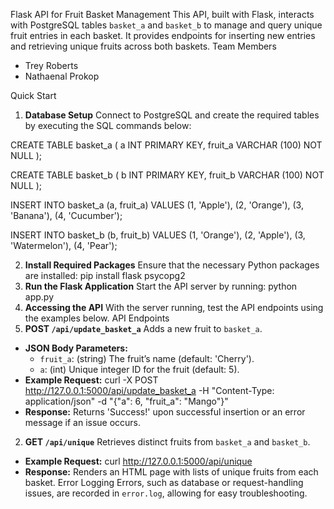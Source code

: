 Flask API for Fruit Basket Management
This API, built with Flask, interacts with PostgreSQL tables `basket_a` and `basket_b` to manage and query unique fruit entries in each basket. It provides endpoints for inserting new entries and retrieving unique fruits across both baskets.
Team Members
- Trey Roberts
- Nathaenal Prokop
  
Quick Start
1. **Database Setup**
Connect to PostgreSQL and create the required tables by executing the SQL commands below:

CREATE TABLE basket_a (
    a INT PRIMARY KEY,
    fruit_a VARCHAR (100) NOT NULL
);

CREATE TABLE basket_b (
    b INT PRIMARY KEY,
    fruit_b VARCHAR (100) NOT NULL
);

INSERT INTO basket_a (a, fruit_a) VALUES
    (1, 'Apple'),
    (2, 'Orange'),
    (3, 'Banana'),
    (4, 'Cucumber');

INSERT INTO basket_b (b, fruit_b) VALUES
    (1, 'Orange'),
    (2, 'Apple'),
    (3, 'Watermelon'),
    (4, 'Pear');
    
2. **Install Required Packages**
Ensure that the necessary Python packages are installed:
pip install flask psycopg2
3. **Run the Flask Application**
Start the API server by running:
python app.py
4. **Accessing the API**
With the server running, test the API endpoints using the examples below.
API Endpoints
1. **POST `/api/update_basket_a`**
Adds a new fruit to `basket_a`.
- **JSON Body Parameters:**
  - `fruit_a`: (string) The fruit’s name (default: 'Cherry').
  - `a`: (int) Unique integer ID for the fruit (default: 5).
- **Example Request:**
curl -X POST http://127.0.0.1:5000/api/update_basket_a -H "Content-Type: application/json" -d "{\"a\": 6, \"fruit_a\": \"Mango\"}"
- **Response:** Returns 'Success!' upon successful insertion or an error message if an issue occurs.
2. **GET `/api/unique`**
Retrieves distinct fruits from `basket_a` and `basket_b`.
- **Example Request:**
curl http://127.0.0.1:5000/api/unique
- **Response:** Renders an HTML page with lists of unique fruits from each basket.
Error Logging
Errors, such as database or request-handling issues, are recorded in `error.log`, allowing for easy troubleshooting.

